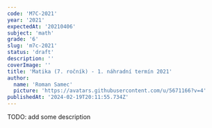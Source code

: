 ```yaml
---
code: 'M7C-2021'
year: '2021'
expectedAt: '20210406'
subject: 'math'
grade: '6'
slug: 'm7c-2021'
status: 'draft'
description: ''
coverImage: ''
title: 'Matika (7. ročník) - 1. náhradní termín 2021'
author:
  name: 'Roman Samec'
  picture: 'https://avatars.githubusercontent.com/u/5671166?v=4'
publishedAt: '2024-02-19T20:11:55.734Z'
---
```


TODO: add some description